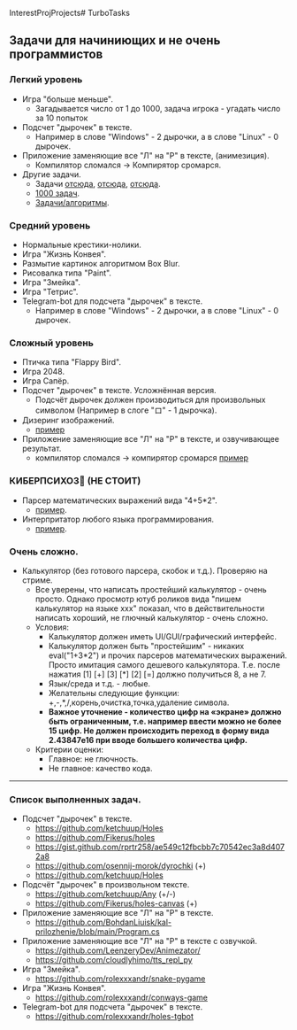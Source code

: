 InterestProjProjects# TurboTasks
## Задачи для начиниющих и не очень программистов


### Легкий уровень
 - Игра "больше меньше".
   - Загадывается число от 1 до 1000, задача игрока - угадать число за 10 попыток
 - Подсчет "дырочек" в тексте.
   - Например в слове "Windows" - 2 дырочки, а в слове "Linux" - 0 дырочек.
 - Приложение заменяющие все "Л" на "Р" в тексте, (анимезиция).
   - Компилятор сломался -> Компирятор сромарся.
 - Другие задачи.
   - Задачи [отсюда](http://pascalabc.net/downloads/Books/Rubantsev/InterestLessPas.pdf), [отсюда](http://pascalabc.net/downloads/Books/Rubantsev/InterestProjProjects.pdf), [отсюда](http://pascalabc.net/downloads/Books/Rubantsev/SFML.pdf).
   - [1000 задач](http://ptaskbook.com/ru).
   - [Задачи/алгоритмы](http://algolist.ru).

### Средний уровень
 - Нормальные крестики-нолики.
 - Игра "Жизнь Конвея".
 - Размытие картинок алгоритмом Box Blur.
 - Рисовалка типа "Paint".
 - Игра "Змейка".
 - Игра "Тетрис".
 - Telegram-bot для подсчета "дырочек" в тексте.
   - Например в слове "Windows" - 2 дырочки, а в слове "Linux" - 0 дырочек.

### Сложный уровень
 - Птичка типа "Flappy Bird".
 - Игра 2048.
 - Игра Сапёр.
 - Подсчет "дырочек" в тексте. Усложнённая версия.
   - Подсчёт дырочек должен производиться для произвольных символом (Например в слоге "ロ" - 1 дырочка).
 - Дизеринг изображений.
   - [пример](https://github.com/turborium/Dither3)
 - Приложение заменяющие все "Л" на "Р" в тексте, и озвучивающее результат.
   - компилятор сломался -> компирятор сромарся [пример](https://github.com/turborium/microsoft-text-to-speech-delphi-example)

### КИБЕРПСИХОЗ🤪 (НЕ СТОИТ)
 - Парсер математических выражений вида "4+5*2".
   - [пример](https://github.com/turborium/SimpleMathParser).
 - Интерпритатор любого языка программирования.
   - [пример](https://github.com/turborium/turboriumbasic).


### Очень сложно.
 - Калькулятор (без готового парсера, скобок и т.д.). Проверяю на стриме.
   - Все уверены, что написать простейший калькулятор - очень просто. Однако просмотр ютуб роликов вида "пишем калькулятор на языке xxx" показал, что в действительности написать хороший, не глючный калькулятор - очень сложно.
   - Условия:
     - Калькулятор должен иметь UI/GUI/графический интерфейс.
     - Калькулятор должен быть "простейшим" - никаких eval("1+3\*2") и прочих парсеров математических выражений. Просто имитация самого дешевого калькулятора. Т.е. после нажатия [1] [+] [3] [\*] [2] [=] должно получиться 8, а не 7.
     - Язык/среда и т.д. - любые.
     - Желательны следующие функции: +,-,\*,/,корень,очистка,точка,удаление символа.
     - **Важное уточнение - количество цифр на «экране» должно быть ограниченным, т.е. например ввести можно не более 15 цифр. Не должен происходить переход в форму вида 2.43847e16 при вводе большего количества цифр.**
   - Критерии оценки:
     - Главное: не глючность.
     - Не главное: качество кода.
 
<hr/>

### Список выполненных задач.
 - Подсчет "дырочек" в тексте.
   - https://github.com/ketchuup/Holes
   - https://github.com/Fikerus/holes
   - https://gist.github.com/rprtr258/ae549c12fbcbb7c70542ec3a8d4072a8
   - https://github.com/osennij-morok/dyrochki (+)
   - https://github.com/ketchuup/Holes
 - Подсчёт "дырочек" в произвольном тексте.
   - https://github.com/ketchuup/Any (+/-)
   - https://github.com/Fikerus/holes-canvas (+)
 - Приложение заменяющие все "Л" на "Р" в тексте.
   - https://github.com/BohdanLiuisk/kal-prilozhenie/blob/main/Program.cs
 - Приложение заменяющие все "Л" на "Р" в тексте с озвучкой.
   - https://github.com/LeenzeryDev/Animezator/
   - https://github.com/cloudlyhimo/tts_repl_py
 - Игра "Змейка".
   - https://github.com/rolexxxandr/snake-pygame
 - Игра "Жизнь Конвея".
   - https://github.com/rolexxxandr/conways-game
 - Telegram-bot для подсчета "дырочек" в тексте.
   - https://github.com/rolexxxandr/holes-tgbot

